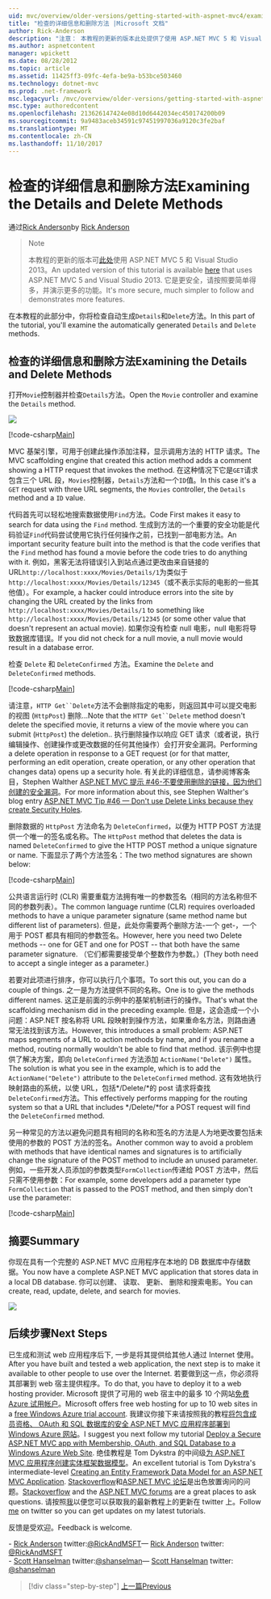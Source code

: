 ```yaml
---
uid: mvc/overview/older-versions/getting-started-with-aspnet-mvc4/examining-the-details-and-delete-methods
title: "检查的详细信息和删除方法 |Microsoft 文档"
author: Rick-Anderson
description: "注意： 本教程的更新的版本此处提供了使用 ASP.NET MVC 5 和 Visual Studio 2013。 它是更安全，请按照和演示要简单得多..."
ms.author: aspnetcontent
manager: wpickett
ms.date: 08/28/2012
ms.topic: article
ms.assetid: 11425ff3-09fc-4efa-be9a-b53bce503460
ms.technology: dotnet-mvc
ms.prod: .net-framework
msc.legacyurl: /mvc/overview/older-versions/getting-started-with-aspnet-mvc4/examining-the-details-and-delete-methods
msc.type: authoredcontent
ms.openlocfilehash: 213626147424e08d10d6442034ec450174200b09
ms.sourcegitcommit: 9a9483aceb34591c97451997036a9120c3fe2baf
ms.translationtype: MT
ms.contentlocale: zh-CN
ms.lasthandoff: 11/10/2017
---
```

<a name="examining-the-details-and-delete-methods"></a><span data-ttu-id="ad46c-104">检查的详细信息和删除方法</span><span class="sxs-lookup"><span data-stu-id="ad46c-104">Examining the Details and Delete Methods</span></span>
====================
<span data-ttu-id="ad46c-105">通过[Rick Anderson](https://github.com/Rick-Anderson)</span><span class="sxs-lookup"><span data-stu-id="ad46c-105">by [Rick Anderson](https://github.com/Rick-Anderson)</span></span>

> > [!NOTE]
> > <span data-ttu-id="ad46c-106">本教程的更新的版本可[此处](../../getting-started/introduction/getting-started.md)使用 ASP.NET MVC 5 和 Visual Studio 2013。</span><span class="sxs-lookup"><span data-stu-id="ad46c-106">An updated version of this tutorial is available [here](../../getting-started/introduction/getting-started.md) that uses ASP.NET MVC 5 and Visual Studio 2013.</span></span> <span data-ttu-id="ad46c-107">它是更安全，请按照要简单得多，并演示更多的功能。</span><span class="sxs-lookup"><span data-stu-id="ad46c-107">It's more secure, much simpler to follow and demonstrates more features.</span></span>


<span data-ttu-id="ad46c-108">在本教程的此部分中，你将检查自动生成`Details`和`Delete`方法。</span><span class="sxs-lookup"><span data-stu-id="ad46c-108">In this part of the tutorial, you'll examine the automatically generated `Details` and `Delete` methods.</span></span>

## <a name="examining-the-details-and-delete-methods"></a><span data-ttu-id="ad46c-109">检查的详细信息和删除方法</span><span class="sxs-lookup"><span data-stu-id="ad46c-109">Examining the Details and Delete Methods</span></span>

<span data-ttu-id="ad46c-110">打开`Movie`控制器并检查`Details`方法。</span><span class="sxs-lookup"><span data-stu-id="ad46c-110">Open the `Movie` controller and examine the `Details` method.</span></span>

![](examining-the-details-and-delete-methods/_static/image1.png)

[!code-csharp[Main](examining-the-details-and-delete-methods/samples/sample1.cs)]

<span data-ttu-id="ad46c-111">MVC 基架引擎，可用于创建此操作添加注释，显示调用方法的 HTTP 请求。</span><span class="sxs-lookup"><span data-stu-id="ad46c-111">The MVC scaffolding engine that created this action method adds a comment showing a HTTP request that invokes the method.</span></span> <span data-ttu-id="ad46c-112">在这种情况下它是`GET`请求包含三个 URL 段，`Movies`控制器，`Details`方法和一个`ID`值。</span><span class="sxs-lookup"><span data-stu-id="ad46c-112">In this case it's a `GET` request with three URL segments, the `Movies` controller, the `Details` method and a `ID` value.</span></span>

<span data-ttu-id="ad46c-113">代码首先可以轻松地搜索数据使用`Find`方法。</span><span class="sxs-lookup"><span data-stu-id="ad46c-113">Code First makes it easy to search for data using the `Find` method.</span></span> <span data-ttu-id="ad46c-114">生成到方法的一个重要的安全功能是代码验证`Find`代码尝试使用它执行任何操作之前，已找到一部电影方法。</span><span class="sxs-lookup"><span data-stu-id="ad46c-114">An important security feature built into the method is that the code verifies that the `Find` method has found a movie before the code tries to do anything with it.</span></span> <span data-ttu-id="ad46c-115">例如，黑客无法将错误引入到站点通过更改由来自链接的 URL`http://localhost:xxxx/Movies/Details/1`为类似于`http://localhost:xxxx/Movies/Details/12345`（或不表示实际的电影的一些其他值）。</span><span class="sxs-lookup"><span data-stu-id="ad46c-115">For example, a hacker could introduce errors into the site by changing the URL created by the links from `http://localhost:xxxx/Movies/Details/1` to something like `http://localhost:xxxx/Movies/Details/12345` (or some other value that doesn't represent an actual movie).</span></span> <span data-ttu-id="ad46c-116">如果你没有检查 null 电影，null 电影将导致数据库错误。</span><span class="sxs-lookup"><span data-stu-id="ad46c-116">If you did not check for a null movie, a null movie would result in a database error.</span></span>

<span data-ttu-id="ad46c-117">检查 `Delete` 和 `DeleteConfirmed` 方法。</span><span class="sxs-lookup"><span data-stu-id="ad46c-117">Examine the `Delete` and `DeleteConfirmed` methods.</span></span>

[!code-csharp[Main](examining-the-details-and-delete-methods/samples/sample2.cs?highlight=17)]

<span data-ttu-id="ad46c-118">请注意，`HTTP Get``Delete`方法不会删除指定的电影，则返回其中可以提交电影的视图 (`HttpPost`) 删除...</span><span class="sxs-lookup"><span data-stu-id="ad46c-118">Note that the `HTTP Get``Delete` method doesn't delete the specified movie, it returns a view of the movie where you can submit (`HttpPost`) the deletion..</span></span> <span data-ttu-id="ad46c-119">执行删除操作以响应 GET 请求（或者说，执行编辑操作、创建操作或更改数据的任何其他操作）会打开安全漏洞。</span><span class="sxs-lookup"><span data-stu-id="ad46c-119">Performing a delete operation in response to a GET request (or for that matter, performing an edit operation, create operation, or any other operation that changes data) opens up a security hole.</span></span> <span data-ttu-id="ad46c-120">有关此的详细信息，请参阅博客条目，Stephen Walther [ASP.NET MVC 提示 #46-不要使用删除的链接，因为他们创建的安全漏洞](http://stephenwalther.com/blog/archive/2009/01/21/asp.net-mvc-tip-46-ndash-donrsquot-use-delete-links-because.aspx)。</span><span class="sxs-lookup"><span data-stu-id="ad46c-120">For more information about this, see Stephen Walther's blog entry [ASP.NET MVC Tip #46 — Don't use Delete Links because they create Security Holes](http://stephenwalther.com/blog/archive/2009/01/21/asp.net-mvc-tip-46-ndash-donrsquot-use-delete-links-because.aspx).</span></span>

<span data-ttu-id="ad46c-121">删除数据的 `HttpPost` 方法命名为 `DeleteConfirmed`，以便为 HTTP POST 方法提供一个唯一的签名或名称。</span><span class="sxs-lookup"><span data-stu-id="ad46c-121">The `HttpPost` method that deletes the data is named `DeleteConfirmed` to give the HTTP POST method a unique signature or name.</span></span> <span data-ttu-id="ad46c-122">下面显示了两个方法签名：</span><span class="sxs-lookup"><span data-stu-id="ad46c-122">The two method signatures are shown below:</span></span>

[!code-csharp[Main](examining-the-details-and-delete-methods/samples/sample3.cs)]

<span data-ttu-id="ad46c-123">公共语言运行时 (CLR) 需要重载方法拥有唯一的参数签名（相同的方法名称但不同的参数列表）。</span><span class="sxs-lookup"><span data-stu-id="ad46c-123">The common language runtime (CLR) requires overloaded methods to have a unique parameter signature (same method name but different list of parameters).</span></span> <span data-ttu-id="ad46c-124">但是，此处你需要两个删除方法-一个 get-，一个用于 POST 都具有相同的参数签名。</span><span class="sxs-lookup"><span data-stu-id="ad46c-124">However, here you need two Delete methods -- one for GET and one for POST -- that both have the same parameter signature.</span></span> <span data-ttu-id="ad46c-125">（它们都需要接受单个整数作为参数。）</span><span class="sxs-lookup"><span data-stu-id="ad46c-125">(They both need to accept a single integer as a parameter.)</span></span>

<span data-ttu-id="ad46c-126">若要对此项进行排序，你可以执行几个事项。</span><span class="sxs-lookup"><span data-stu-id="ad46c-126">To sort this out, you can do a couple of things.</span></span> <span data-ttu-id="ad46c-127">之一是为方法提供不同的名称。</span><span class="sxs-lookup"><span data-stu-id="ad46c-127">One is to give the methods different names.</span></span> <span data-ttu-id="ad46c-128">这正是前面的示例中的基架机制进行的操作。</span><span class="sxs-lookup"><span data-stu-id="ad46c-128">That's what the scaffolding mechanism did in the preceding example.</span></span> <span data-ttu-id="ad46c-129">但是，这会造成一个小问题：ASP.NET 按名称将 URL 段映射到操作方法，如果重命名方法，则路由通常无法找到该方法。</span><span class="sxs-lookup"><span data-stu-id="ad46c-129">However, this introduces a small problem: ASP.NET maps segments of a URL to action methods by name, and if you rename a method, routing normally wouldn't be able to find that method.</span></span> <span data-ttu-id="ad46c-130">该示例中也提供了解决方案，即向 `DeleteConfirmed` 方法添加 `ActionName("Delete")` 属性。</span><span class="sxs-lookup"><span data-stu-id="ad46c-130">The solution is what you see in the example, which is to add the `ActionName("Delete")` attribute to the `DeleteConfirmed` method.</span></span> <span data-ttu-id="ad46c-131">这有效地执行映射路由的系统，以使 URL，包括*/Delete/*的 post 请求将查找`DeleteConfirmed`方法。</span><span class="sxs-lookup"><span data-stu-id="ad46c-131">This effectively performs mapping for the routing system so that a URL that includes */Delete/*for a POST request will find the `DeleteConfirmed` method.</span></span>

<span data-ttu-id="ad46c-132">另一种常见的方法以避免问题具有相同的名称和签名的方法是人为地更改要包括未使用的参数的 POST 方法的签名。</span><span class="sxs-lookup"><span data-stu-id="ad46c-132">Another common way to avoid a problem with methods that have identical names and signatures is to artificially change the signature of the POST method to include an unused parameter.</span></span> <span data-ttu-id="ad46c-133">例如，一些开发人员添加的参数类型`FormCollection`传递给 POST 方法中，然后只需不使用参数：</span><span class="sxs-lookup"><span data-stu-id="ad46c-133">For example, some developers add a parameter type `FormCollection` that is passed to the POST method, and then simply don't use the parameter:</span></span>

[!code-csharp[Main](examining-the-details-and-delete-methods/samples/sample4.cs)]

## <a name="summary"></a><span data-ttu-id="ad46c-134">摘要</span><span class="sxs-lookup"><span data-stu-id="ad46c-134">Summary</span></span>

<span data-ttu-id="ad46c-135">你现在具有一个完整的 ASP.NET MVC 应用程序在本地的 DB 数据库中存储数据。</span><span class="sxs-lookup"><span data-stu-id="ad46c-135">You now have a complete ASP.NET MVC application that stores data in a local DB database.</span></span> <span data-ttu-id="ad46c-136">你可以创建、 读取、 更新、 删除和搜索电影。</span><span class="sxs-lookup"><span data-stu-id="ad46c-136">You can create, read, update, delete, and search for movies.</span></span>

![](examining-the-details-and-delete-methods/_static/image2.png)

## <a name="next-steps"></a><span data-ttu-id="ad46c-137">后续步骤</span><span class="sxs-lookup"><span data-stu-id="ad46c-137">Next Steps</span></span>

<span data-ttu-id="ad46c-138">已生成和测试 web 应用程序后下, 一步是将其提供给其他人通过 Internet 使用。</span><span class="sxs-lookup"><span data-stu-id="ad46c-138">After you have built and tested a web application, the next step is to make it available to other people to use over the Internet.</span></span> <span data-ttu-id="ad46c-139">若要做到这一点，你必须将其部署到 web 宿主提供程序。</span><span class="sxs-lookup"><span data-stu-id="ad46c-139">To do that, you have to deploy it to a web hosting provider.</span></span> <span data-ttu-id="ad46c-140">Microsoft 提供了可用的 web 宿主中的最多 10 个网站[免费 Azure 试用帐户](https://www.windowsazure.com/en-us/pricing/free-trial/?WT.mc_id=A443DD604)。</span><span class="sxs-lookup"><span data-stu-id="ad46c-140">Microsoft offers free web hosting for up to 10 web sites in a [free Windows Azure trial account](https://www.windowsazure.com/en-us/pricing/free-trial/?WT.mc_id=A443DD604).</span></span> <span data-ttu-id="ad46c-141">我建议你接下来请按照我的教程[将包含成员资格、 OAuth 和 SQL 数据库的安全 ASP.NET MVC 应用程序部署到 Windows Azure 网站](https://docs.microsoft.com/aspnet/core/security/authorization/secure-data)。</span><span class="sxs-lookup"><span data-stu-id="ad46c-141">I suggest you next follow my tutorial [Deploy a Secure ASP.NET MVC app with Membership, OAuth, and SQL Database to a Windows Azure Web Site](https://docs.microsoft.com/aspnet/core/security/authorization/secure-data).</span></span> <span data-ttu-id="ad46c-142">绝佳教程是 Tom Dykstra 的中间级[为 ASP.NET MVC 应用程序创建实体框架数据模型](../../getting-started/getting-started-with-ef-using-mvc/creating-an-entity-framework-data-model-for-an-asp-net-mvc-application.md)。</span><span class="sxs-lookup"><span data-stu-id="ad46c-142">An excellent tutorial is Tom Dykstra's intermediate-level [Creating an Entity Framework Data Model for an ASP.NET MVC Application](../../getting-started/getting-started-with-ef-using-mvc/creating-an-entity-framework-data-model-for-an-asp-net-mvc-application.md).</span></span> <span data-ttu-id="ad46c-143">[Stackoverflow](http://stackoverflow.com/help)和[ASP.NET MVC 论坛](https://forums.asp.net/1146.aspx)是出色放置询问的问题。</span><span class="sxs-lookup"><span data-stu-id="ad46c-143">[Stackoverflow](http://stackoverflow.com/help) and the [ASP.NET MVC forums](https://forums.asp.net/1146.aspx) are a great places to ask questions.</span></span> <span data-ttu-id="ad46c-144">请按照[我](https://twitter.com/RickAndMSFT)以便您可以获取我的最新教程上的更新在 twitter 上。</span><span class="sxs-lookup"><span data-stu-id="ad46c-144">Follow [me](https://twitter.com/RickAndMSFT) on twitter so you can get updates on my latest tutorials.</span></span>

<span data-ttu-id="ad46c-145">反馈是受欢迎。</span><span class="sxs-lookup"><span data-stu-id="ad46c-145">Feedback is welcome.</span></span>

<span data-ttu-id="ad46c-146">- [Rick Anderson](https://blogs.msdn.com/rickAndy) twitter:[@RickAndMSFT](https://twitter.com/RickAndMSFT)</span><span class="sxs-lookup"><span data-stu-id="ad46c-146">— [Rick Anderson](https://blogs.msdn.com/rickAndy) twitter: [@RickAndMSFT](https://twitter.com/RickAndMSFT)</span></span>  
<span data-ttu-id="ad46c-147">- [Scott Hanselman](http://www.hanselman.com/blog/) twitter:[@shanselman](https://twitter.com/shanselman)</span><span class="sxs-lookup"><span data-stu-id="ad46c-147">— [Scott Hanselman](http://www.hanselman.com/blog/) twitter: [@shanselman](https://twitter.com/shanselman)</span></span>

>[!div class="step-by-step"]
[<span data-ttu-id="ad46c-148">上一篇</span><span class="sxs-lookup"><span data-stu-id="ad46c-148">Previous</span></span>](adding-validation-to-the-model.md)
